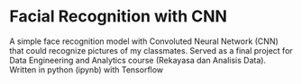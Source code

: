 # Facial Recognition with CNN
A simple face recognition model with Convoluted Neural Network (CNN) that could recognize pictures of my classmates. Served as a final project for Data Engineering and Analytics course (Rekayasa dan Analisis Data). Written in python (ipynb) with Tensorflow 

